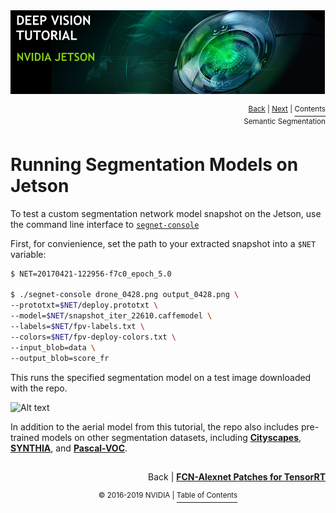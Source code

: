 <img src="https://github.com/dusty-nv/jetson-inference/raw/master/docs/images/deep-vision-header.jpg">
<p align="right"><sup><a href="segnet-patches.md">Back</a> | <a href="../README.md#two-days-to-a-demo-training--inference">Next</a> | </sup><a href="../README.md#two-days-to-a-demo-training--inference"><sup>Contents</sup></a>
<br/>
<sup>Semantic Segmentation</sup></s></p>

# Running Segmentation Models on Jetson

To test a custom segmentation network model snapshot on the Jetson, use the command line interface to [`segnet-console`](../segnet-console/segnet-console.cpp)  

First, for convienience, set the path to your extracted snapshot into a `$NET` variable:

``` bash
$ NET=20170421-122956-f7c0_epoch_5.0

$ ./segnet-console drone_0428.png output_0428.png \
--prototxt=$NET/deploy.prototxt \
--model=$NET/snapshot_iter_22610.caffemodel \
--labels=$NET/fpv-labels.txt \
--colors=$NET/fpv-deploy-colors.txt \
--input_blob=data \ 
--output_blob=score_fr
```

This runs the specified segmentation model on a test image downloaded with the repo.

![Alt text](https://github.com/dusty-nv/jetson-inference/raw/master/docs/images/segmentation-aerial-tensorRT.png)

In addition to the aerial model from this tutorial, the repo also includes pre-trained models on other segmentation datasets, including **[Cityscapes](https://www.cityscapes-dataset.com/)**, **[SYNTHIA](http://synthia-dataset.net/)**, and **[Pascal-VOC](http://host.robots.ox.ac.uk/pascal/VOC/)**.

##
<p align="right">Back | <b><a href="segnet-training.md">FCN-Alexnet Patches for TensorRT</a></p>
</b><p align="center"><sup>© 2016-2019 NVIDIA | </sup><a href="../README.md#two-days-to-a-demo-training--inference"><sup>Table of Contents</sup></a></p>
